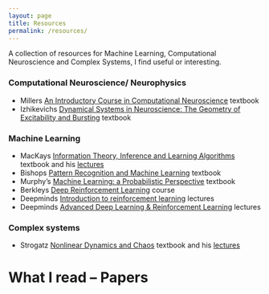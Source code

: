 ```yaml
---
layout: page
title: Resources
permalink: /resources/
---
```


A collection of resources for Machine Learning, Computational Neuroscience and Complex Systems, I find useful or interesting.

### Computational Neuroscience/ Neurophysics
- Millers [An Introductory Course in Computational Neuroscience](https://mitpress.mit.edu/books/introductory-course-computational-neuroscience) textbook
- Izhikevichs [Dynamical Systems in Neuroscience: The Geometry of Excitability and Bursting](https://www.izhikevich.org/publications/dsn.pdf) textbook

### Machine Learning
- MacKays [Information Theory, Inference and Learning Algorithms](https://www.inference.org.uk/itprnn/book.pdf) textbook and his [lectures](https://www.youtube.com/playlist?list=PLruBu5BI5n4aFpG32iMbdWoRVAA-Vcso6) 
- Bishops [Pattern Recognition and Machine Learning](http://users.isr.ist.utl.pt/~wurmd/Livros/school/Bishop%20-%20Pattern%20Recognition%20And%20Machine%20Learning%20-%20Springer%20%202006.pdf) textbook
- Murphy’s [Machine Learning: a Probabilistic Perspective](https://doc.lagout.org/science/Artificial%20Intelligence/Machine%20learning/Machine%20Learning_%20A%20Probabilistic%20Perspective%20%5BMurphy%202012-08-24%5D.pdf) textbook
- Berkleys [Deep Reinforcement Learning](http://rail.eecs.berkeley.edu/deeprlcourse/) course
- Deepminds [Introduction to reinforcement learning](https://www.youtube.com/watch?v=2pWv7GOvuf0&list=PLqYmG7hTraZDM-OYHWgPebj2MfCFzFObQ) lectures
- Deepminds [Advanced Deep Learning & Reinforcement Learning](https://www.youtube.com/playlist?list=PLqYmG7hTraZDNJre23vqCGIVpfZ_K2RZs) lectures



### Complex systems
- Strogatz [Nonlinear Dynamics and Chaos](http://www.hds.bme.hu/~fhegedus/Strogatz%20-%20Nonlinear%20Dynamics%20and%20Chaos.pdf) textbook and his [lectures](https://www.youtube.com/playlist?list=PLbN57C5Zdl6j_qJA-pARJnKsmROzPnO9V)



# What I read – Papers

